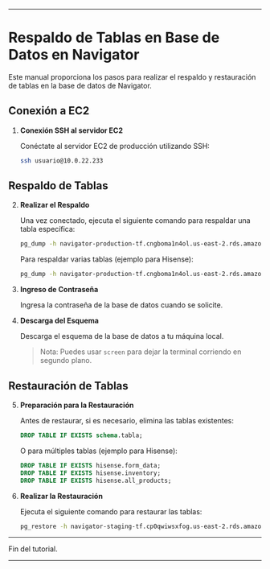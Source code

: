 

---

# Respaldo de Tablas en Base de Datos en Navigator

Este manual proporciona los pasos para realizar el respaldo y restauración de tablas en la base de datos de Navigator.

## Conexión a EC2

1. **Conexión SSH al servidor EC2**

   Conéctate al servidor EC2 de producción utilizando SSH:

   ```bash
   ssh usuario@10.0.22.233
   ```

## Respaldo de Tablas

2. **Realizar el Respaldo**

   Una vez conectado, ejecuta el siguiente comando para respaldar una tabla específica:

   ```bash
   pg_dump -h navigator-production-tf.cngboma1n4ol.us-east-2.rds.amazonaws.com -p 5432 -U troc_pgdata -W --format=c -d navigator_production -t schema.tabla > bk_schemas_production.backup
   ```

   Para respaldar varias tablas (ejemplo para Hisense):

   ```bash
   pg_dump -h navigator-production-tf.cngboma1n4ol.us-east-2.rds.amazonaws.com -p 5432 -U troc_pgdata -W --format=c -d navigator_production -t hisense.products -t hisense.inventory -t hisense.all_products -t hisense.form_data > bk_schemas_production.backup
   ```

3. **Ingreso de Contraseña**

   Ingresa la contraseña de la base de datos cuando se solicite.

4. **Descarga del Esquema**

   Descarga el esquema de la base de datos a tu máquina local.

   > Nota: Puedes usar `screen` para dejar la terminal corriendo en segundo plano.

## Restauración de Tablas

5. **Preparación para la Restauración**

   Antes de restaurar, si es necesario, elimina las tablas existentes:

   ```sql
   DROP TABLE IF EXISTS schema.tabla;
   ```

   O para múltiples tablas (ejemplo para Hisense):

   ```sql
   DROP TABLE IF EXISTS hisense.form_data;
   DROP TABLE IF EXISTS hisense.inventory;
   DROP TABLE IF EXISTS hisense.all_products;
   ```

6. **Realizar la Restauración**

   Ejecuta el siguiente comando para restaurar las tablas:

   ```bash
   pg_restore -h navigator-staging-tf.cp0qwiwsxfog.us-east-2.rds.amazonaws.com -p 5432 -U troc_pgdata -d navigator_dev -v bk_schemas_hisense_production.backup
   ```

---

Fin del tutorial.

---



